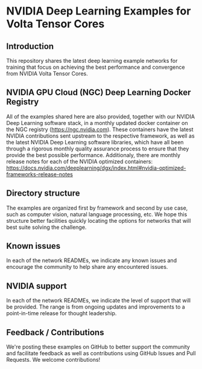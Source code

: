 # NVIDIA Deep Learning Examples for Volta Tensor Cores

## Introduction
This repository shares the latest deep learning example networks for training that focus on achieving the best performance and convergence from NVIDIA Volta Tensor Cores.

## NVIDIA GPU Cloud (NGC) Deep Learning Docker Registry
All of the examples shared here are also provided, together with our NVIDIA Deep Learning software stack, in a monthly updated docker container on the NGC registry (https://ngc.nvidia.com). These containers have the latest NVIDIA contributions sent upstream to the respective framework, as well as the latest NVIDIA Deep Learning software libraries, which have all been through a rigorous monthly quality assurance process to ensure that they provide the best possible performance. Additionaly, there are monthly release notes for each of the NVIDIA optimized containers: https://docs.nvidia.com/deeplearning/dgx/index.html#nvidia-optimized-frameworks-release-notes

## Directory structure
The examples are organized first by framework and second by use case, such as computer vision, natural language processing, etc. We hope this structure better facilities quickly locating the options for networks that will best suite solving the challenge.

## Known issues
In each of the network READMEs, we indicate any known issues and encourage the community to help share any encountered issues.

## NVIDIA support
In each of the network READMEs, we indicate the level of support that will be provided. The range is from ongoing updates and improvements to a point-in-time release for thought leadership.

## Feedback / Contributions
We're posting these examples on GitHub to better support the community and facilitate feedback as well as contributions using GitHub Issues and Pull Requests. We welcome contributions!
